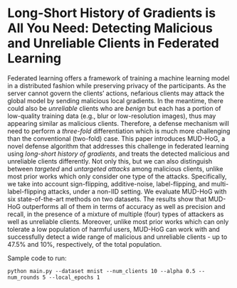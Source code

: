 # Long-Short History of Gradients is All You Need: Detecting Malicious and Unreliable Clients in Federated Learning



Federated learning offers a framework of training a machine learning model in a distributed fashion while preserving privacy of the participants. As the server cannot govern the clients’ actions, nefarious clients may attack the global model by sending malicious local gradients. In the meantime, there could also be *unreliable* clients who are *benign* but each has a portion of low-quality training data (e.g., blur or low-resolution images), thus may appearing similar as malicious clients. Therefore, a defense mechanism will need to perform a *three-fold* differentiation which is much more challenging than the conventional (two-fold) case. This paper introduces MUD-HoG, a novel defense algorithm that addresses this challenge in federated learning using *long-short history of gradients*, and treats the detected malicious and unreliable clients differently. Not only this, but we can also distinguish between *targeted* and *untargeted attacks* among malicious clients, unlike most prior works which only consider one type of the attacks. Specifically, we take into account sign-flipping, additive-noise, label-flipping, and multi-label-flipping attacks, under a non-IID setting. We evaluate MUD-HoG with six state-of-the-art methods on two datasets. The results show that MUD-HoG outperforms all of them in terms of accuracy as well as precision and recall, in the presence of a mixture of multiple (four) types of attackers as well as unreliable clients. Moreover, unlike most prior works which can only tolerate a low population of harmful users, MUD-HoG can work with and successfully detect a wide range of malicious and unreliable clients - up to 47.5% and 10%, respectively, of the total population.

Sample code to run:
```
python main.py --dataset mnist --num_clients 10 --alpha 0.5 --num_rounds 5 --local_epochs 1

```